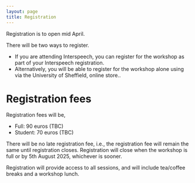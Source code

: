 ```yaml
---
layout: page
title: Registration
---
```


<p/> Registration is to open mid April.

<p/> There will be two ways to register.

<ul>
<li/> If you are attending Interspeech, you can register for the workshop as part of your Interspeech registration.

<li/> Alternatively, you will be able to register for the workshop alone using via the University of Sheffield, online store..
</ul>

<h1>Registration fees</h1>

<p>
Registration fees will be,

<ul>
<li/> Full: 90 euros (TBC)
<li/> Student: 70 euros (TBC)
</ul>

<p>There will be no late registration fee, i.e., the registration fee will remain the same until registration closes. Registration will close when the workshop is full or by 5th August 2025, whichever is sooner.

<p> Registration will provide access to all sessions, and will include tea/coffee breaks and a workshop lunch.
<p/>
